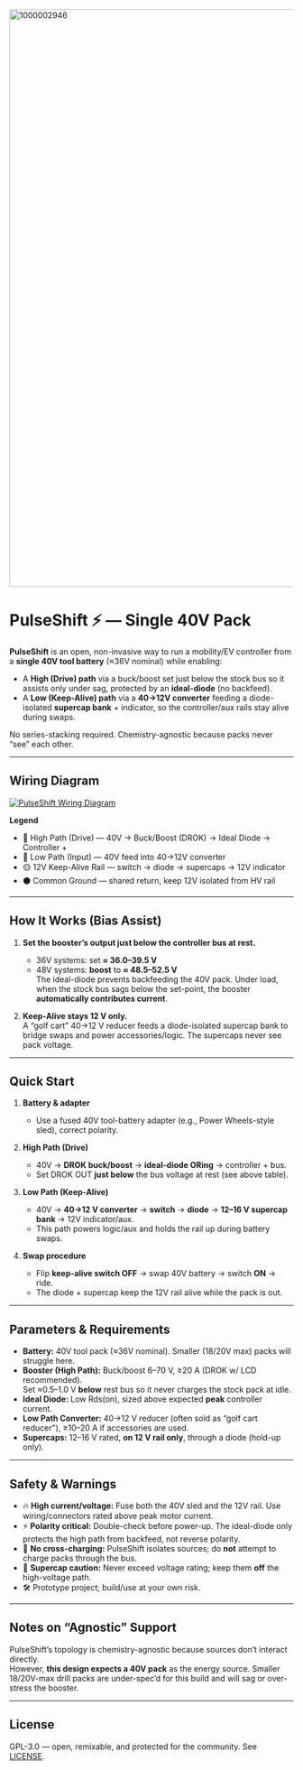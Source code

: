 <img width="1024" height="1024" alt="1000002946" src="https://github.com/user-attachments/assets/cc6244fe-563f-46c8-84c0-43e4a6bf1659" />

# PulseShift ⚡ — Single 40V Pack

**PulseShift** is an open, non-invasive way to run a mobility/EV controller from a **single 40V tool battery** (≈36V nominal) while enabling:
- A **High (Drive) path** via a buck/boost set just below the stock bus so it assists only under sag, protected by an **ideal-diode** (no backfeed).
- A **Low (Keep-Alive) path** via a **40→12V converter** feeding a diode-isolated **supercap bank** + indicator, so the controller/aux rails stay alive during swaps.

No series-stacking required. Chemistry-agnostic because packs never “see” each other.

---

## Wiring Diagram

[![PulseShift Wiring Diagram](docs/wiring-diagram.svg)](docs/wiring-diagram.svg)

**Legend**
- 🔴 High Path (Drive) — 40V → Buck/Boost (DROK) → Ideal Diode → Controller +
- 🔵 Low Path (Input) — 40V feed into 40→12V converter
- 🟡 12V Keep-Alive Rail — switch → diode → supercaps → 12V indicator
- ⚫ Common Ground — shared return, keep 12V isolated from HV rail

---

## How It Works (Bias Assist)

1. **Set the booster’s output just below the controller bus at rest.**  
   - 36V systems: set **≈ 36.0–39.5 V**  
   - 48V systems: **boost** to **≈ 48.5–52.5 V**  
   The ideal-diode prevents backfeeding the 40V pack. Under load, when the stock bus sags below the set-point, the booster **automatically contributes current**.

2. **Keep-Alive stays 12 V only.**  
   A “golf cart” 40→12 V reducer feeds a diode-isolated supercap bank to bridge swaps and power accessories/logic. The supercaps never see pack voltage.

---

## Quick Start

1. **Battery & adapter**
   - Use a fused 40V tool-battery adapter (e.g., Power Wheels-style sled), correct polarity.

2. **High Path (Drive)**
   - 40V → **DROK buck/boost** → **ideal-diode ORing** → controller + bus.
   - Set DROK OUT **just below** the bus voltage at rest (see above table).

3. **Low Path (Keep-Alive)**
   - 40V → **40→12 V converter** → **switch** → **diode** → **12–16 V supercap bank** → 12V indicator/aux.
   - This path powers logic/aux and holds the rail up during battery swaps.

4. **Swap procedure**
   - Flip **keep-alive switch OFF** → swap 40V battery → switch **ON** → ride.
   - The diode + supercap keep the 12V rail alive while the pack is out.

---

## Parameters & Requirements

- **Battery:** 40V tool pack (≈36V nominal). Smaller (18/20V max) packs will struggle here.
- **Booster (High Path):** Buck/boost 6–70 V, ≥20 A (DROK w/ LCD recommended).  
  Set ≈0.5–1.0 V **below** rest bus so it never charges the stock pack at idle.
- **Ideal Diode:** Low Rds(on), sized above expected **peak** controller current.
- **Low Path Converter:** 40→12 V reducer (often sold as “golf cart reducer”), ≥10–20 A if accessories are used.
- **Supercaps:** 12–16 V rated, **on 12 V rail only**, through a diode (hold-up only).

---

## Safety & Warnings

- 🔥 **High current/voltage:** Fuse both the 40V sled and the 12V rail. Use wiring/connectors rated above peak motor current.
- ⚡ **Polarity critical:** Double-check before power-up. The ideal-diode only protects the high path from backfeed, not reverse polarity.
- 🧯 **No cross-charging:** PulseShift isolates sources; do **not** attempt to charge packs through the bus.
- 🔋 **Supercap caution:** Never exceed voltage rating; keep them **off** the high-voltage path.
- 🛠️ Prototype project; build/use at your own risk.

---

## Notes on “Agnostic” Support

PulseShift’s topology is chemistry-agnostic because sources don’t interact directly.  
However, **this design expects a 40V pack** as the energy source. Smaller 18/20V-max drill packs are under-spec’d for this build and will sag or over-stress the booster.

---

## License

GPL-3.0 — open, remixable, and protected for the community. See [LICENSE](LICENSE).
